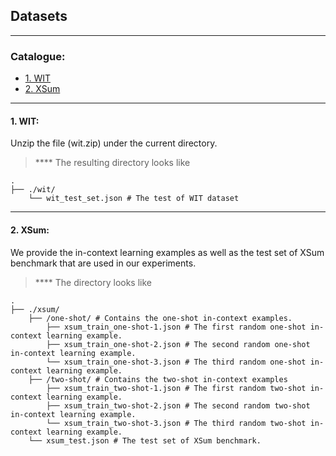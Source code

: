 
## Datasets

****

### Catalogue:
* <a href='#wit'>1. WIT</a>
* <a href='#xsum'>2. XSum</a>


****
<span id='wit'/>

#### 1. WIT:

Unzip the file (wit.zip) under the current directory.


> **** The resulting directory looks like

    .
    ├── ./wit/                    
        └── wit_test_set.json # The test of WIT dataset


****
<span id='xsum'/>

#### 2. XSum:
We provide the in-context learning examples as well as the test set of XSum benchmark that are used in our experiments.

> **** The directory looks like

    .
    ├── ./xsum/                    
        ├── /one-shot/ # Contains the one-shot in-context examples.
            ├── xsum_train_one-shot-1.json # The first random one-shot in-context learning example.
            ├── xsum_train_one-shot-2.json # The second random one-shot in-context learning example.
            └── xsum_train_one-shot-3.json # The third random one-shot in-context learning example.
        ├── /two-shot/ # Contains the two-shot in-context examples
            ├── xsum_train_two-shot-1.json # The first random two-shot in-context learning example.
            ├── xsum_train_two-shot-2.json # The second random two-shot in-context learning example.
            └── xsum_train_two-shot-3.json # The third random two-shot in-context learning example.
        └── xsum_test.json # The test set of XSum benchmark.
